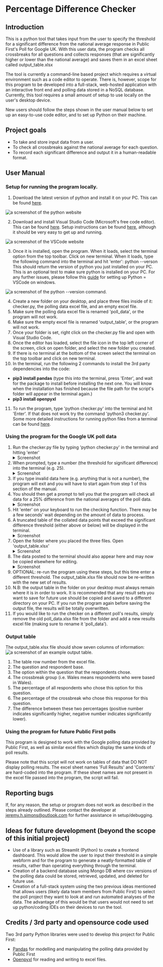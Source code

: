 # Percentage Difference Checker

## Introduction
This is a python tool that takes input from the user to specify the threshold for a significant difference from the national average response in Public First's Poll for Google UK. With this user data, the program checks all crossbreaks for all questions and collects responses (that are significantly higher or lower than the national average) and saves them in an excel sheet called output_table.xlsx

The tool is currently a command-line based project which requires a virtual environment such as a code editor to operate. There is, however, scope for this program to be developed into a full-stack, web-hosted application with an interactive front end and polling data stored in a NoSQL database. Currently, this tool requires a small amount of setup to use locally on the user's desktop device.

New users should follow the steps shown in the user manual below to set up an easy-to-use code editor, and to set up Python on their machine.

## Project goals

* To take and store input data from a user.
* To check all crossbreaks against the national average for each question.
* To record each significant difference and output it in a human-readable format.

## User Manual

### Setup for running the program locally.

1. Download the latest version of python and install it on your PC. This can be found [here](https://www.python.org/downloads/).
<img src="docs/python-site.png" alt="a screenshot of the python website">



2. Download and install Visual Studio Code (Microsoft's free code editor). This can be found [here](https://code.visualstudio.com/). Setup instructions can be found [here](https://code.visualstudio.com/docs/setup/windows), although it should be very easy to get up and running. 
<img src="docs/vscode-site.png" alt="a screenshot of the VSCode website">



3. Once it is installed, open the program. When it loads, select the terminal option from the top toolbar. Click on new terminal. When it loads, type the following command into the terminal and hit 'enter': python --verson
This should return the version of python you just installed on your PC. This is an optional test to make sure python is installed on your PC. For any further issues, please follow this [guide](https://www.youtube.com/watch?v=9o4gDQvVkLU) for setting up Python = VSCode on windows.
<img src="docs/python-version.png" alt="a screenshot of the python --version command.">



4. Create a new folder on your desktop, and place three files inside of it: checker.py, the polling data excel file, and an empty excel file.
5. Make sure the polling data excel file is renamed 'poll_data', or the program will not work.
6. Make sure the empty excel file is renamed 'output_table', or the program will not work.
7. Once your folder is set, right click on the checker.py file and open with Visual Studio Code.
8. Once the editor has loaded, select the file icon in the top left corner of the screen, click on open folder, and select the new folder you created.
9. If there is no terminal at the bottom of the screen select the terminal on the top toolbar and click on new terminal.
10. In the terminal, run the following 2 commands to install the 3rd party dependencies into the code: 
- <strong>pip3 install pandas</strong> (type this into the terminal, press 'Enter', and wait for the package to install before installing the next one. You will know when the installation has finished because the file path for the script's folder will appear in the terminal again.)
- <strong>pip3 install openpyxl</strong>
11. To run the program, type 'python checker.py' into the terminal and hit 'Enter'. If that does not work try the command 'python3 checker.py'. Some more detailed instructions for running python files from a terminal can be found [here](https://learn.microsoft.com/en-us/windows/python/beginners).

### Using the program for the Google UK poll data

1. Run the checker.py file by typing 'python checker.py' in the terminal and hitting 'enter'
    <details>
        <summary>Screenshot</summary>
        <img src="docs/user-instructions-1.png" alt="the checker.py command in the terminal">
    </details>
2. When prompted, type a number (the threshold for significant difference) into the terminal (e.g. 25).
    <details>
        <summary>Screenshot</summary>
        <img src="docs/user-instructions-2.png" alt="the user input in the terminal">
    </details>
3. If you type invalid data here (e.g. anything that is not a number), the program will exit and you will have to start again from step 1 of this section of the manual.
4. You should then get a prompt to tell you that the program will check all data for a 25% difference from the national averages of the poll data.
    <details>
        <summary>Screenshot</summary>
        <img src="docs/user-instructions-3.png" alt="the prompt to confirm user input in the terminal">
    </details>
5. Hit 'enter' on your keyboard to run the checking function. There may be a few seconds' wait depending on the amount of data to process.
6. A truncated table of the collated data points that exceed the significant difference threshold (either above or below) will be displayed in the terminal.
    <details>
        <summary>Screenshot</summary>
        <img src="docs/user-instructions-4.png" alt="the program's results displayed in the terminal">
    </details>
7. Open the folder where you placed the three files. Open 'output_table.xlsx'
    <details>
        <summary>Screenshot</summary>
        <img src="docs/user-instructions-5.png" alt="the folder containing the output excel file.">
    </details>
8. The data posted to the terminal should also appear here and may now be copied elsewhere for editing.
    <details>
        <summary>Screenshot</summary>
        <img src="docs/user-instructions-6.png" alt="the output excel sheet with data filled in.">
    </details>
9. OPTIONAL: re-run the program using these steps, but this time enter a different threshold. The output_table.xlsx file should now be re-written with the new set of results.
10. N.B: the output table in the folder on your desktop must always remain where it is in order to work. It is recommended that any result sets you want to save for future use should be copied and saved to a different directory on your PC. If you run the program again before saving the output file, the results will be totally overwritten.
11. If you would like to run the checker on a different poll's results, simply remove the old poll_data.xlsx file from the folder and add a new results excel file (making sure to rename it 'poll_data').

### Output table
The output_table.xlsx file should show seven columns of information:
<img src="docs/excel-output.png" alt="a screenshot of an example output table.">

1. The table row number from the excel file.
2. The question and respondent base.
3. The option within the question that the respondents chose.
4. The crossbreak group (i.e. Wales means respondents who were based in Wales).
5. The percentage of all respondents who chose this option for this question.
6. The percentage of the crossbreak who chose this response for this question.
7. The difference between these two percentages (positive number indicates significantly higher, negative number indicates significantly lower).

### Using the program for future Public First polls

This program is designed to work with the Google polling data provided by Public First, as well as similar excel files which display the same kinds of poll results.

Please note that this script will not work on tables of data that DO NOT display polling results. The excel sheet names 'Full Results' and 'Contents' are hard-coded into the program. If these sheet names are not present in the excel file passed into the program, the script will fail.

## Reporting bugs

If, for any reason, the setup or program does not work as described in the steps already outlined. Please contact the developer at jeremy.h.simons@outlook.com for further assistance in setup/debugging.

## Ideas for future development (beyond the scope of this initial project)

* Use of a library such as Streamlit (Python) to create a frontend dashboard. This would allow the user to input their threshold in a simple webform and for the program to generate a neatly-formatted table of results, rather than operating everything through the terminal.
* Creation of a backend database using Mongo DB where csv versions of the polling data could be stored, retrieved, updated, and deleted for future use.
* Creation of a full-stack system using the two previous ideas mentioned that allows users (likely data team members from Public First) to select the poll project they want to look at and run automated analyses of the data. The advantage of this would be that users would not need to set up python/coding IDEs on their devices to run the tool.

## Credits / 3rd party and opensource code used
Two 3rd party Python libraries were used to develop this project for Public First:
* [Pandas](https://pandas.pydata.org/) for modelling and manipulating the polling data provided by Public First
* [Openpyxl](https://openpyxl.readthedocs.io/en/stable/) for reading and writing to excel files.